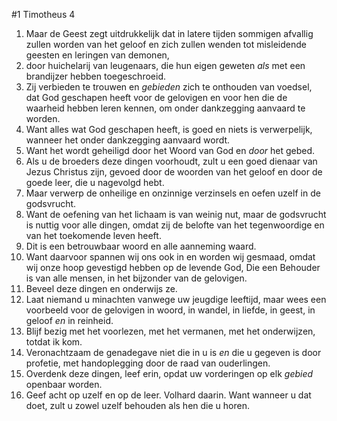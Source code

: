 #1 Timotheus 4
1. Maar de Geest zegt uitdrukkelijk dat in latere tijden sommigen afvallig zullen worden van het geloof en zich zullen wenden tot misleidende geesten en leringen van demonen,
2. door huichelarij van leugenaars, die hun eigen geweten *als* met een brandijzer hebben toegeschroeid.
3. Zij verbieden te trouwen en *gebieden* zich te onthouden van voedsel, dat God geschapen heeft voor de gelovigen en voor hen die de waarheid hebben leren kennen, om onder dankzegging aanvaard te worden.
4. Want alles wat God geschapen heeft, is goed en niets is verwerpelijk, wanneer het onder dankzegging aanvaard wordt.
5. Want het wordt geheiligd door het Woord van God en *door* het gebed.
6. Als u de broeders deze dingen voorhoudt, zult u een goed dienaar van Jezus Christus zijn, gevoed door de woorden van het geloof en door de goede leer, die u nagevolgd hebt.
7. Maar verwerp de onheilige en onzinnige verzinsels en oefen uzelf in de godsvrucht.
8. Want de oefening van het lichaam is van weinig nut, maar de godsvrucht is nuttig voor alle dingen, omdat zij de belofte van het tegenwoordige en van het toekomende leven heeft.
9. Dit is een betrouwbaar woord en alle aanneming waard.
10. Want daarvoor spannen wij ons ook in en worden wij gesmaad, omdat wij onze hoop gevestigd hebben op de levende God, Die een Behouder is van alle mensen, in het bijzonder van de gelovigen.
11. Beveel deze dingen en onderwijs ze.
12. Laat niemand u minachten vanwege uw jeugdige leeftijd, maar wees een voorbeeld voor de gelovigen in woord, in wandel, in liefde, in geest, in geloof *en* in reinheid.
13. Blijf bezig met het voorlezen, met het vermanen, met het onderwijzen, totdat ik kom.
14. Veronachtzaam de genadegave niet die in u is *en* die u gegeven is door profetie, met handoplegging door de raad van ouderlingen.
15. Overdenk deze dingen, leef erin, opdat uw vorderingen op elk *gebied* openbaar worden.
16. Geef acht op uzelf en op de leer. Volhard daarin. Want wanneer u dat doet, zult u zowel uzelf behouden als hen die u horen.

